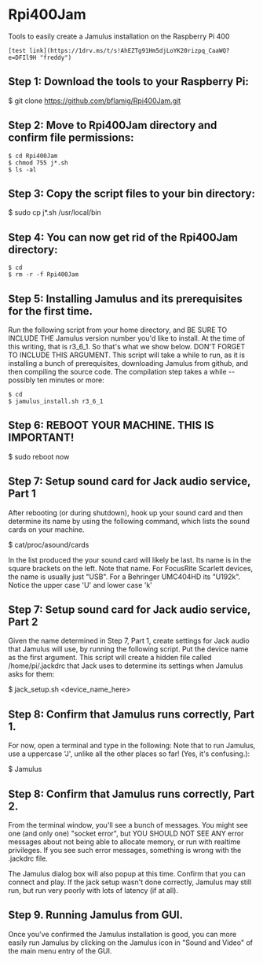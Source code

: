 # Rpi400Jam
Tools to easily create a Jamulus installation on the Raspberry Pi 400
```
[test link](https://1drv.ms/t/s!AhEZTg91Hm5djLoYK20rizpq_CaaWQ?e=DFIl9H "freddy")
```

## Step 1: Download the tools to your Raspberry Pi:

$ git clone https://github.com/bflamig/Rpi400Jam.git

## Step 2: Move to Rpi400Jam directory and confirm file permissions:
```
$ cd Rpi400Jam
$ chmod 755 j*.sh
$ ls -al
```
 
## Step 3: Copy the script files to your bin directory:

$ sudo cp j*.sh /usr/local/bin
  
## Step 4: You can now get rid of the Rpi400Jam directory:

```
$ cd
$ rm -r -f Rpi400Jam
```
  
## Step 5: Installing Jamulus and its prerequisites for the first time.

Run the following script from your home directory, and BE SURE TO INCLUDE THE Jamulus version number you'd like to install. At the time of this writing, that is r3_6_1. So that's what we show below. DON'T FORGET TO INCLUDE THIS ARGUMENT. This script will take a while to run, as it is installing a bunch of prerequisites, downloading Jamulus from github, and then compiling the source code. The compilation step takes a while -- possibly ten minutes or more:

```
$ cd
$ jamulus_install.sh r3_6_1
```
  
## Step 6: REBOOT YOUR MACHINE. THIS IS IMPORTANT!

$ sudo reboot now
  
## Step 7: Setup sound card for Jack audio service, Part 1

After rebooting (or during shutdown), hook up your sound card and then determine its name by using the following command, which lists the sound cards on your machine.

$ cat/proc/asound/cards

In the list produced the your sound card will likely be last. Its name is in the square brackets on the left. Note that name. For FocusRite Scarlett devices, the name is usually just "USB". For a Behringer UMC404HD its "U192k". Notice the upper case 'U' and lower case 'k'
  
## Step 7: Setup sound card for Jack audio service, Part 2

Given the name determined in Step 7, Part 1, create settings for Jack audio that Jamulus will use, by running the following script. Put the device name as the first argument. This script will create a hidden file called /home/pi/.jackdrc that Jack uses to determine its settings when Jamulus asks for them:

$ jack_setup.sh <device_name_here>
  
## Step 8: Confirm that Jamulus runs correctly, Part 1.

For now, open a terminal and type in the following: Note that to run Jamulus, use a uppercase 'J', unlike all the other places so far! (Yes, it's confusing.):

$ Jamulus
 
## Step 8: Confirm that Jamulus runs correctly, Part 2.

From the terminal window, you'll see a bunch of messages. You might see one (and only one) "socket error", but YOU SHOULD NOT SEE ANY error messages about not being able to allocate memory, or run with realtime privileges. If you see such error messages, something is wrong with the .jackdrc file.

The Jamulus dialog box will also popup at this time. Confirm that you can connect and play. If the jack setup wasn't done correctly, Jamulus may still run, but run very poorly with lots of latency (if at all).

## Step 9. Running Jamulus from GUI.

Once you've confirmed the Jamulus installation is good, you can more easily run Jamulus by clicking on the Jamulus icon in "Sound and Video" of the main menu entry of the GUI.

